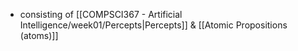 - consisting of [[COMPSCI367 - Artificial Intelligence/week01/Percepts|Percepts]] & [[Atomic Propositions (atoms)]]